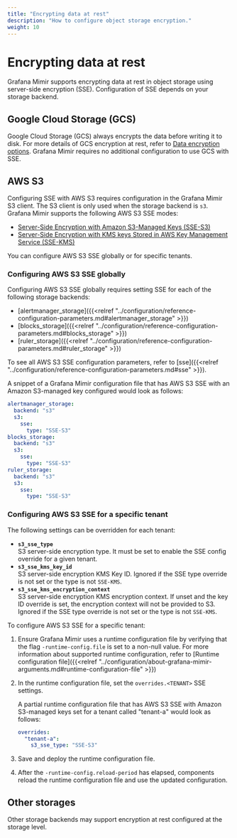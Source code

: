 ```yaml
---
title: "Encrypting data at rest"
description: "How to configure object storage encryption."
weight: 10
---
```


# Encrypting data at rest

Grafana Mimir supports encrypting data at rest in object storage using server-side encryption (SSE).
Configuration of SSE depends on your storage backend.

## Google Cloud Storage (GCS)

Google Cloud Storage (GCS) always encrypts the data before writing it to disk.
For more details of GCS encryption at rest, refer to [Data encryption options](https://cloud.google.com/storage/docs/encryption/).
Grafana Mimir requires no additional configuration to use GCS with SSE.

## AWS S3

Configuring SSE with AWS S3 requires configuration in the Grafana Mimir S3 client.
The S3 client is only used when the storage backend is `s3`.
Grafana Mimir supports the following AWS S3 SSE modes:

- [Server-Side Encryption with Amazon S3-Managed Keys (SSE-S3)](https://docs.aws.amazon.com/AmazonS3/latest/dev/UsingServerSideEncryption.html)
- [Server-Side Encryption with KMS keys Stored in AWS Key Management Service (SSE-KMS)](https://docs.aws.amazon.com/AmazonS3/latest/dev/UsingKMSEncryption.html)

You can configure AWS S3 SSE globally or for specific tenants.

### Configuring AWS S3 SSE globally

Configuring AWS S3 SSE globally requires setting SSE for each of the following storage backends:

- [alertmanager_storage]({{<relref "../configuration/reference-configuration-parameters.md#alertmanager_storage" >}})
- [blocks_storage]({{<relref "../configuration/reference-configuration-parameters.md#blocks_storage" >}})
- [ruler_storage]({{<relref "../configuration/reference-configuration-parameters.md#ruler_storage" >}})

To see all AWS S3 SSE configuration parameters, refer to [sse]({{<relref "../configuration/reference-configuration-parameters.md#sse" >}}).

A snippet of a Grafana Mimir configuration file that has AWS S3 SSE with an Amazon S3-managed key configured would look as follows:

```yaml
alertmanager_storage:
  backend: "s3"
  s3:
    sse:
      type: "SSE-S3"
blocks_storage:
  backend: "s3"
  s3:
    sse:
      type: "SSE-S3"
ruler_storage:
  backend: "s3"
  s3:
    sse:
      type: "SSE-S3"
```

### Configuring AWS S3 SSE for a specific tenant

The following settings can be overridden for each tenant:

- **`s3_sse_type`**<br />
  S3 server-side encryption type.
  It must be set to enable the SSE config override for a given tenant.
- **`s3_sse_kms_key_id`**<br />
  S3 server-side encryption KMS Key ID.
  Ignored if the SSE type override is not set or the type is not `SSE-KMS`.
- **`s3_sse_kms_encryption_context`**<br />
  S3 server-side encryption KMS encryption context.
  If unset and the key ID override is set, the encryption context will not be provided to S3.
  Ignored if the SSE type override is not set or the type is not `SSE-KMS`.

To configure AWS S3 SSE for a specific tenant:

1. Ensure Grafana Mimir uses a runtime configuration file by verifying that the flag `-runtime-config.file` is set to a non-null value.
   For more information about supported runtime configuration, refer to [Runtime configuration file]({{<relref "../configuration/about-grafana-mimir-arguments.md#runtime-configuration-file" >}})
1. In the runtime configuration file, set the `overrides.<TENANT>` SSE settings.

   A partial runtime configuration file that has AWS S3 SSE with Amazon S3-managed keys set for a tenant called "tenant-a" would look as follows:

   ```yaml
   overrides:
     "tenant-a":
       s3_sse_type: "SSE-S3"
   ```

1. Save and deploy the runtime configuration file.
1. After the `-runtime-config.reload-period` has elapsed, components reload the runtime configuration file and use the updated configuration.

## Other storages

Other storage backends may support encryption at rest configured at the storage level.
